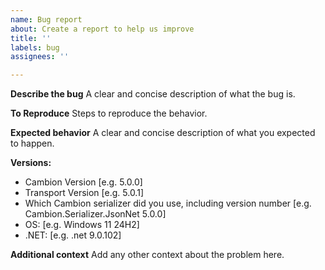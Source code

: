 ```yaml
---
name: Bug report
about: Create a report to help us improve
title: ''
labels: bug
assignees: ''

---
```


**Describe the bug**
A clear and concise description of what the bug is.

**To Reproduce**
Steps to reproduce the behavior.

**Expected behavior**
A clear and concise description of what you expected to happen.

**Versions:**
 - Cambion Version [e.g. 5.0.0]
 - Transport Version [e.g. 5.0.1]
 - Which Cambion serializer did you use, including version number [e.g. Cambion.Serializer.JsonNet 5.0.0]
 - OS: [e.g. Windows 11 24H2]
 - .NET: [e.g. .net 9.0.102]

**Additional context**
Add any other context about the problem here.
